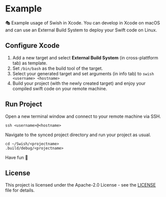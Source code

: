 # Example

🎭 Example usage of Swish in Xcode. You can develop in Xcode on macOS and can use an External Build System to deploy your Swift code on Linux.

## Configure Xcode

1. Add a new target and select **External Build System** (in cross-plattform tab) as template.
2. Set `/bin/bash` as the build tool of the target.
3. Select your generated target and set arguments (in info tab) to `swish <username> <hostname>`
4. Build your project (with the newly created target) and enjoy your compiled swift code on your remote machine.

## Run Project

Open a new terminal window and connect to your remote machine via SSH.

```
ssh <username>@<hostname>
```

Navigate to the synced project directory and run your project as usual.

```
cd ~/Swish/<projectname>
.build/debug/<projectname>
```

Have fun 🍻

## License

This project is licensed under the Apache-2.0 License - see the [LICENSE](LICENSE) file for details.
